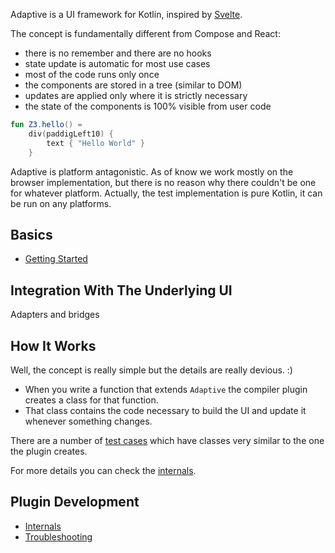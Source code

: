 Adaptive is a UI framework for Kotlin, inspired by [Svelte](https://svelte.dev).

The concept is fundamentally different from Compose and React:

* there is no remember and there are no hooks
* state update is automatic for most use cases
* most of the code runs only once
* the components are stored in a tree (similar to DOM)
* updates are applied only where it is strictly necessary
* the state of the components is 100% visible from user code

```kotlin
fun Z3.hello() =
    div(paddigLeft10) {
        text { "Hello World" }
    }
```

Adaptive is platform antagonistic. As of know we work mostly on the browser implementation, but there is no reason
why there couldn't be one for whatever platform. Actually, the test implementation is pure Kotlin, it can be run on
any platforms.

## Basics

* [Getting Started](./GettingStarted.md)

## Integration With The Underlying UI

Adapters and bridges

## How It Works

Well, the concept is really simple but the details are really devious. :)

* When you write a function that extends `Adaptive` the compiler plugin creates a class for that function.
* That class contains the code necessary to build the UI and update it whenever something changes.

There are a number of [test cases](/z2-core/src/commonTest/kotlin/hu/simplexion/z2/adaptive/test/manual) which
have classes very similar to the one the plugin creates.

For more details you can check the [internals](/doc/adaptive/internals).

## Plugin Development

* [Internals](./README.md)
* [Troubleshooting](./Troubleshooting.md)